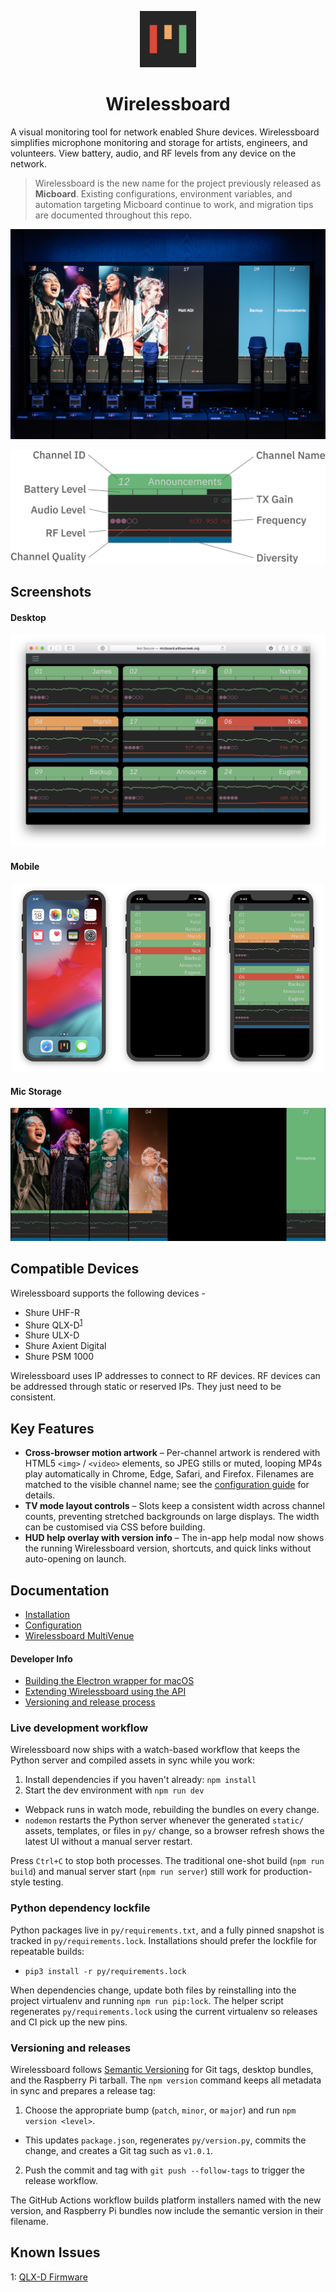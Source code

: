 <p align="center">
  <a href="https://github.com/willcgage/wirelessboard"><img width="90px" height="90px" src="docs/img/logo.png"></a>
</p>

<h1 align="center">Wirelessboard</h1>

A visual monitoring tool for network enabled Shure devices.  Wirelessboard simplifies microphone monitoring and storage for artists, engineers, and volunteers.  View battery, audio, and RF levels from any device on the network.

> Wirelessboard is the new name for the project previously released as **Micboard**.  Existing configurations, environment variables, and automation targeting Micboard continue to work, and migration tips are documented throughout this repo.

![Wirelessboard Storage Photo](docs/img/wccc.jpg)


![wirelessboard diagram](docs/img/slug.png)

## Screenshots
#### Desktop
![Desktop](docs/img/desktop_ui.png)


#### Mobile
<p align="center">
  <img width="33%" src="docs/img/phone_home.png"><img width="33%" src="docs/img/phone_ui.png"><img width="33%" src="docs/img/phone_ui_exp.png">
</p>

#### Mic Storage
![wirelessboard storage](docs/img/tv_imagebg.png)

## Compatible Devices
Wirelessboard supports the following devices -
* Shure UHF-R
* Shure QLX-D<sup>[1](#qlxd)</sup>
* Shure ULX-D
* Shure Axient Digital
* Shure PSM 1000

Wirelessboard uses IP addresses to connect to RF devices.  RF devices can be addressed through static or reserved IPs.  They just need to be consistent.


## Key Features
* **Cross-browser motion artwork** – Per-channel artwork is rendered with HTML5 `<img>` / `<video>` elements, so JPEG stills or muted, looping MP4s play automatically in Chrome, Edge, Safari, and Firefox. Filenames are matched to the visible channel name; see the [configuration guide](docs/configuration.md#background-images) for details.
* **TV mode layout controls** – Slots keep a consistent width across channel counts, preventing stretched backgrounds on large displays. The width can be customised via CSS before building.
* **HUD help overlay with version info** – The in-app help modal now shows the running Wirelessboard version, shortcuts, and quick links without auto-opening on launch.


## Documentation
* [Installation](docs/installation.md)
* [Configuration](docs/configuration.md)
* [Wirelessboard MultiVenue](docs/multivenue.md)

#### Developer Info
* [Building the Electron wrapper for macOS](docs/electron.md)
* [Extending Wirelessboard using the API](docs/api.md)
* [Versioning and release process](docs/versioning.md)

### Live development workflow

Wirelessboard now ships with a watch-based workflow that keeps the Python server and compiled assets in sync while you work:

1. Install dependencies if you haven't already: `npm install`
2. Start the dev environment with `npm run dev`
  * Webpack runs in watch mode, rebuilding the bundles on every change.
  * `nodemon` restarts the Python server whenever the generated `static/` assets, templates, or files in `py/` change, so a browser refresh shows the latest UI without a manual server restart.

Press `Ctrl+C` to stop both processes. The traditional one-shot build (`npm run build`) and manual server start (`npm run server`) still work for production-style testing.

### Python dependency lockfile

Python packages live in `py/requirements.txt`, and a fully pinned snapshot is tracked in `py/requirements.lock`. Installations should prefer the lockfile for repeatable builds:

- `pip3 install -r py/requirements.lock`

When dependencies change, update both files by reinstalling into the project virtualenv and running `npm run pip:lock`. The helper script regenerates `py/requirements.lock` using the current virtualenv so releases and CI pick up the new pins.

### Versioning and releases

Wirelessboard follows [Semantic Versioning](https://semver.org/) for Git tags, desktop bundles, and the Raspberry Pi tarball. The `npm version` command keeps all metadata in sync and prepares a release tag:

1. Choose the appropriate bump (`patch`, `minor`, or `major`) and run `npm version <level>`.
  * This updates `package.json`, regenerates `py/version.py`, commits the change, and creates a Git tag such as `v1.0.1`.
2. Push the commit and tag with `git push --follow-tags` to trigger the release workflow.

The GitHub Actions workflow builds platform installers named with the new version, and Raspberry Pi bundles now include the semantic version in their filename.


## Known Issues
<a name="qlxd">1</a>: [QLX-D Firmware](docs/qlxd.md)
